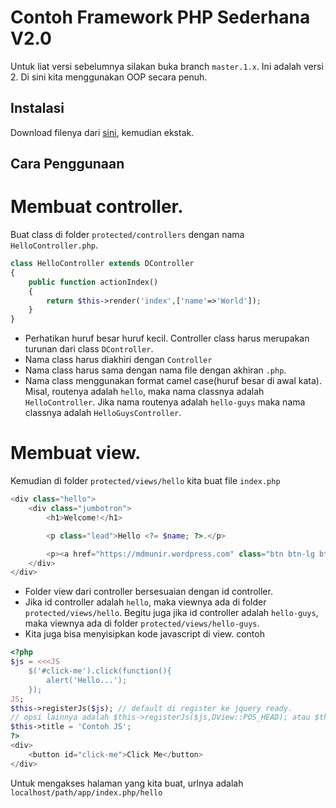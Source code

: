 Contoh Framework PHP Sederhana V2.0
==============================
Untuk liat versi sebelumnya silakan buka branch `master.1.x`.
Ini adalah versi 2. Di sini kita menggunakan OOP secara penuh.

Instalasi
---------
Download filenya dari [sini](https://github.com/mdmunir/simple-php-fw/archive/master.zip), kemudian ekstak.

Cara Penggunaan
---------------

# Membuat controller.
Buat class di folder `protected/controllers` dengan nama `HelloController.php`.
```php
class HelloController extends DController
{
    public function actionIndex()
    {
        return $this->render('index',['name'=>'World']);
    }
}
```

* Perhatikan huruf besar huruf kecil. Controller class harus merupakan turunan dari class `DController`.
* Nama class harus diakhiri dengan `Controller`
* Nama class harus sama dengan nama file dengan akhiran `.php`.
* Nama class menggunakan format camel case(huruf besar di awal kata). Misal, routenya adalah `hello`, maka nama classnya
adalah `HelloController`. Jika nama routenya adalah `hello-guys` maka nama classnya adalah `HelloGuysController`.

# Membuat view.
Kemudian di folder `protected/views/hello` kita buat file `index.php`
```php
<div class="hello">
    <div class="jumbotron">
        <h1>Welcome!</h1>

        <p class="lead">Hello <?= $name; ?>.</p>

        <p><a href="https://mdmunir.wordpress.com" class="btn btn-lg btn-success">Get started</a></p>
    </div>
</div>
```

* Folder view dari controller bersesuaian dengan id controller.
* Jika id controller adalah `hello`, maka viewnya ada di folder `protected/views/hello`. Begitu juga jika
id controller adalah `hello-guys`, maka viewnya ada di folder `protected/views/hello-guys`.
* Kita juga bisa menyisipkan kode javascript di view. contoh

```php
<?php
$js = <<<JS
    $('#click-me').click(function(){
        alert('Hello...');
    });
JS;
$this->registerJs($js); // default di register ke jquery ready. 
// opsi lainnya adalah $this->registerJs($js,DView::POS_HEAD); atau $this->registerJs($js,DView::POS_END);
$this->title = 'Contoh JS';
?>
<div>
    <button id="click-me">Click Me</button>
</div>
```

Untuk mengakses halaman yang kita buat, urlnya adalah `localhost/path/app/index.php/hello`